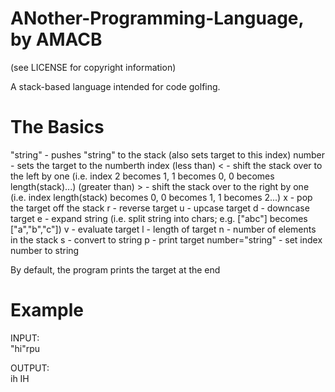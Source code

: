 ANother-Programming-Language, by AMACB
======================================
(see LICENSE for copyright information)

A stack-based language intended for code golfing.

The Basics
==========

"string" - pushes "string" to the stack (also sets target to this index)
number - sets the target to the numberth index
(less than) < - shift the stack over to the left by one (i.e. index 2 becomes 1, 1 becomes 0, 0 becomes length(stack)...)
(greater than) > - shift the stack over to the right by one (i.e. index length(stack) becomes 0, 0 becomes 1, 1 becomes 2...)
x - pop the target off the stack
r - reverse target
u - upcase target
d - downcase target
e - expand string (i.e. split string into chars; e.g. ["abc"] becomes ["a","b","c"])
v - evaluate target
l - length of target
n - number of elements in the stack
s - convert to string
p - print target
number="string" - set index number to string

By default, the program prints the target at the end

Example
=======

INPUT:  
"hi"rpu

OUTPUT:  
ih
IH

